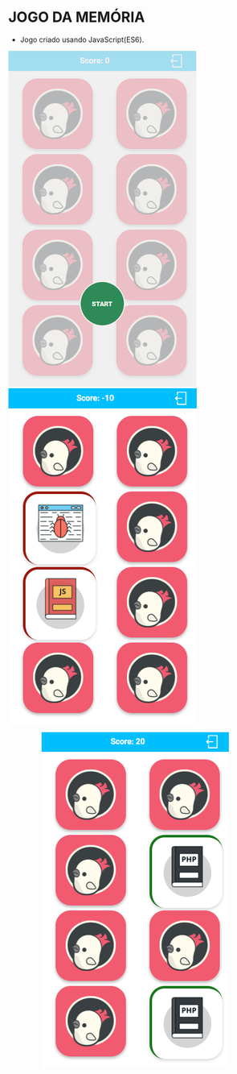 # JOGO DA MEMÓRIA

- Jogo criado usando JavaScript(ES6).



![jogo](/img/screenjogo.png)  ![erro](/img/screenerro.png)  <p align="center">![acerto](/img/screenacerto.png)</p> 